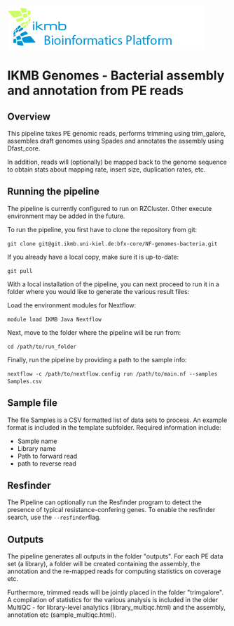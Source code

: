 ![](images/ikmb_bfx_logo.png)
# IKMB Genomes - Bacterial assembly and annotation from PE reads

## Overview

This pipeline takes PE genomic reads, performs trimming using trim_galore,  assembles draft genomes using Spades and annotates the assembly using Dfast_core. 

In addition, reads will (optionally) be mapped back to the genome sequence to obtain stats about mapping rate, insert size, duplication rates, etc. 

## Running the pipeline

The pipeline is currently configured to run on RZCluster. Other execute environment may be added in the future. 

To run the pipeline, you first have to clone the repository from git: 

`git clone git@git.ikmb.uni-kiel.de:bfx-core/NF-genomes-bacteria.git`

If you already have a local copy, make sure it is up-to-date:

`git pull`

With a local installation of the pipeline, you can next proceed to run it in a folder where you would like to generate the various result files:

Load the environment modules for Nextflow:

`module load IKMB Java Nextflow`

Next, move to the folder where the pipeline will be run from:

`cd /path/to/run_folder`

Finally, run the pipeline by providing a path to the sample info:

`nextflow -c /path/to/nextflow.config run /path/to/main.nf --samples Samples.csv`

## Sample file

The file Samples is a CSV formatted list of data sets to process. An example format is included in the template subfolder. Required information include:

* Sample name
* Library name
* Path to forward read
* path to reverse read

## Resfinder

The Pipeline can optionally run the Resfinder program to detect the presence of typical resistance-confering genes. To enable the resfinder search, use the `--resfinder`flag. 

## Outputs

The pipeline generates all outputs in the folder "outputs". For each PE data set (a library), a folder will be created containing the assembly, the annotation and the re-mapped reads for computing statistics on coverage etc. 

Furthermore, trimmed reads will be jointly placed in the folder "trimgalore". A compilation of statistics for the various analysis is included in the older MultiQC - for library-level analytics (library_multiqc.html) and the assembly, annotation etc (sample_multiqc.html).





